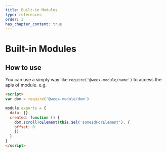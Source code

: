 ```yaml
---
title: Built-in Modules
type: references
order: 3
has_chapter_content: true
---
```


# Built-in Modules

## How to use

You can use a simply way like `require('@weex-module/name')` to access the apis of module. e.g.

```html
<script>
var dom = require('@weex-module/dom')

module.exports = {
  data: {},
  created: function () {
    dom.scrollToElement(this.$el('someIdForElement'), {
    offset: 0
    })
  }
}
</script>
```